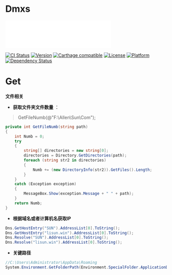# Dmxs

<iframe frameborder="no" border="0" marginwidth="0" marginheight="0" width=330 height=86 src="//music.163.com/outchain/player?type=2&id=31245034&auto=1&height=66"></iframe>


[![CI Status](http://img.shields.io/travis/maxep/MXSegmentedPager.svg?style=flat)](https://travis-ci.org/maxep/MXSegmentedPager)
[![Version](https://img.shields.io/cocoapods/v/MXSegmentedPager.svg?style=flat)](http://cocoadocs.org/docsets/MXSegmentedPager)
[![Carthage compatible](https://img.shields.io/badge/Carthage-compatible-4BC51D.svg?style=flat)](https://github.com/Carthage/Carthage)
[![License](https://img.shields.io/cocoapods/l/MXSegmentedPager.svg?style=flat)](http://cocoadocs.org/docsets/MXSegmentedPager)
[![Platform](https://img.shields.io/cocoapods/p/MXSegmentedPager.svg?style=flat)](http://cocoadocs.org/docsets/MXSegmentedPager)
[![Dependency Status](https://www.versioneye.com/objective-c/mxsegmentedpager/1.0/badge.svg)](https://www.versioneye.com/objective-c/mxsegmentedpager)
# Get
**文件相关**
- **获取文件夹文件数量** ：
>GetFileNumb(@"F:\Allen\Sun\Com");
``` C#
private int GetFileNumb(string path)
{
    int Numb = 0;
    try
    {
        string[] directories = new string[0];
        directories = Directory.GetDirectories(path);
        foreach (string str2 in directories)
        {
            Numb += (new DirectoryInfo(str2)).GetFiles().Length;
        }
    }
    catch (Exception exception)
    {
        MessageBox.Show(exception.Message + " " + path);
    }
    return Numb;
}
```
- **根据域名或者计算机名获取IP**
``` C#
Dns.GetHostEntry("SUN").AddressList[0].ToString();
Dns.GetHostEntry("lisun.win").AddressList[0].ToString();
Dns.Resolve("SUN").AddressList[0].ToString();
Dns.Resolve("lisun.win").AddressList[0].ToString();
```
- **关键路径**
``` C#
//C:\Users\Administrator\AppData\Roaming
System.Environment.GetFolderPath(Environment.SpecialFolder.ApplicationData);
```

